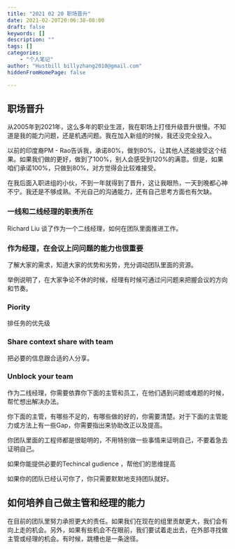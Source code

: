 ```yaml
---
title: "2021 02 20 职场晋升"
date: 2021-02-20T20:06:38-08:00
draft: false
keywords: []
description: ""
tags: []
categories: 
    - "个人笔记"
author: "Hustbill billyzhang2010@gmail.com"
hiddenFromHomePage: false

---
```


## 职场晋升



从2005年到2021年，这么多年的职业生涯，我在职场上打怪升级晋升很慢。不知道是我的能力问题，还是机遇问题。我在加入新组的时候，我还没完全投入。



以前的印度裔PM - Rao告诉我，承诺80%，做到80%，让其他人还能接受这个结果。如果我们做的更好，做到了100%，别人会感受到120%的满意。但是，如果咱们承诺100%，只做到80%，对方觉得会比较难接受。



在我后面入职进组的小伙，不到一年就得到了晋升，这让我眼热，一天到晚都心神不宁。我还是不够成熟。不光自己的沟通能力，还有自己思考方面也有欠缺。





### 一线和二线经理的职责所在

Richard Liu 谈了作为一个二线经理，如何在团队里面推进工作。

### 作为经理，在会议上问问题的能力也很重要

了解大家的需求，知道大家的优势和劣势，充分调动团队里面的资源。

举例说明了，在大家争论不休的时候，经理有时候可通过问问题来把握会议的方向和节奏。  

### Piority

排任务的优先级



 ### Share context share with team

把必要的信息跟合适的人分享。

### Unblock your team

作为二线经理，你需要依靠你下面的主管和员工，在他们遇到问题或难题的时候，帮忙想出解决办法。

你下面的主管，有哪些不足的，有哪些做的好的，你需要清楚。对于下面的主管能力或方法上有一些Gap，你需要指出来协助改正以及提高。

你团队里面的工程师都是很聪明的，不用特别做一些事情来证明自己，不要着急去证明自己。

如果你能提供必要的Techincal gudience ，帮他们的思维提高

如果你的团队已经认可你了，你只需要默默地支持团队就好。



## 如何培养自己做主管和经理的能力

在目前的团队里努力承担更大的责任。如果我们在现在的组里贡献更大，我们会有向上走的机会。另外，如果有些机会不在眼前，我们要试着走出去，在外部寻找做主管或经理的机会。有时候，跳槽也是一条途径。 

